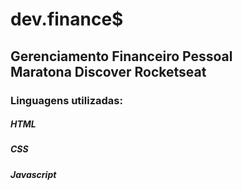 # dev.finance$
## Gerenciamento Financeiro Pessoal</br>Maratona Discover Rocketseat
### Linguagens utilizadas:
##### HTML
##### CSS
##### Javascript
